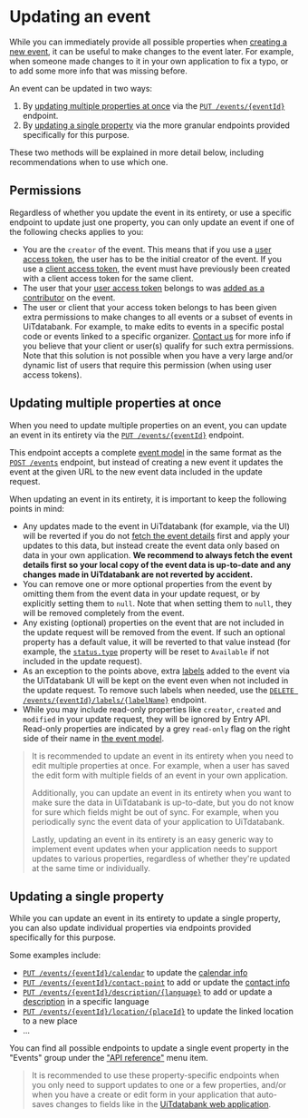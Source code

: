 # Updating an event

While you can immediately provide all possible properties when [creating a new event](./create.md), it can be useful to make changes to the event later. For example, when someone made changes to it in your own application to fix a typo, or to add some more info that was missing before.

An event can be updated in two ways:

1. By [updating multiple properties at once](#updating-multiple-properties-at-once) via the [`PUT /events/{eventId}`](/reference/entry.json/paths/~1events~1{eventId}/put) endpoint.
2. By [updating a single property](#updating-a-single-property) via the more granular endpoints provided specifically for this purpose.

These two methods will be explained in more detail below, including recommendations when to use which one.

## Permissions

Regardless of whether you update the event in its entirety, or use a specific endpoint to update just one property, you can only update an event if one of the following checks applies to you:

* You are the `creator` of the event. This means that if you use a [user access token](https://docs.publiq.be/docs/authentication/methods/user-access-token), the user has to be the initial creator of the event. If you use a [client access token](https://docs.publiq.be/docs/authentication/methods/client-access-token), the event must have previously been created with a client access token for the same client.
* The user that your [user access token](https://docs.publiq.be/docs/authentication/methods/user-access-token) belongs to was [added as a contributor](../shared/contributors.md) on the event.
* The user or client that your access token belongs to has been given extra permissions to make changes to all events or a subset of events in UiTdatabank. For example, to make edits to events in a specific postal code or events linked to a specific organizer. [Contact us](https://docs.publiq.be/#contact-us) for more info if you believe that your client or user(s) qualify for such extra permissions. Note that this solution is not possible when you have a very large and/or dynamic list of users that require this permission (when using user access tokens).

## Updating multiple properties at once

When you need to update multiple properties on an event, you can update an event in its entirety via the [`PUT /events/{eventId}`](/reference/entry.json/paths/~1events~1{eventId}/put) endpoint.

This endpoint accepts a complete [event model](../../../models/event-with-read-example.json) in the same format as the [`POST /events`](/reference/entry.json/paths/~1events/post) endpoint, but instead of creating a new event it updates the event at the given URL to the new event data included in the update request.

When updating an event in its entirety, it is important to keep the following points in mind:

* Any updates made to the event in UiTdatabank (for example, via the UI) will be reverted if you do not [fetch the event details](/reference/entry.json/paths/~1events~1{eventId}/get) first and apply your updates to this data, but instead create the event data only based on data in your own application. **We recommend to always fetch the event details first so your local copy of the event data is up-to-date and any changes made in UiTdatabank are not reverted by accident.**
* You can remove one or more optional properties from the event by omitting them from the event data in your update request, or by explicitly setting them to `null`. Note that when setting them to `null`, they will be removed completely from the event.
* Any existing (optional) properties on the event that are not included in the update request will be removed from the event. If such an optional property has a default value, it will be reverted to that value instead (for example, the [`status.type`](./status.md) property will be reset to `Available` if not included in the update request).
* As an exception to the points above, extra [labels](../shared/labels.md) added to the event via the UiTdatabank UI will be kept on the event even when not included in the update request. To remove such labels when needed, use the [`DELETE /events/{eventId}/labels/{labelName}`](/reference/entry.json/paths/~1events~1{eventId}~1labels~1{labelName}/delete) endpoint.
* While you may include read-only properties like `creator`, `created` and `modified` in your update request, they will be ignored by Entry API. Read-only properties are indicated by a grey `read-only` flag on the right side of their name in [the event model](../../../models/event-with-read-example.json).

<!-- theme: success -->

> It is recommended to update an event in its entirety when you need to edit multiple properties at once. For example, when a user has saved the edit form with multiple fields of an event in your own application.
>
> Additionally, you can update an event in its entirety when you want to make sure the data in UiTdatabank is up-to-date, but you do not know for sure which fields might be out of sync. For example, when you periodically sync the event data of your application to UiTdatabank.
>
> Lastly, updating an event in its entirety is an easy generic way to implement event updates when your application needs to support updates to various properties, regardless of whether they're updated at the same time or individually.

## Updating a single property

While you can update an event in its entirety to update a single property, you can also update individual properties via endpoints provided specifically for this purpose. 

Some examples include:

* [`PUT /events/{eventId}/calendar`](/reference/entry.json/paths/~1events~1{eventId}~1calendar/put) to update the [calendar info](../shared/calendar-info.md)
* [`PUT /events/{eventId}/contact-point`](/reference/entry.json/paths/~1events~1{eventId}~1contact-point/put) to add or update the [contact info](../shared/booking-and-contact-info.md)
* [`PUT /events/{eventId}/description/{language}`](/reference/entry.json/paths/~1events~1{eventId}~1description~1{language}/put) to add or update a [description](../shared/description.md) in a specific language
* [`PUT /events/{eventId}/location/{placeId}`](/reference/entry.json/paths/~1events~1{eventId}~1location~1{placeId}/put) to update the linked location to a new place
* ...

You can find all possible endpoints to update a single event property in the "Events" group under the ["API reference"](../../../reference/entry.json) menu item.

<!-- theme: success -->

> It is recommended to use these property-specific endpoints when you only need to support updates to one or a few properties, and/or when you have a create or edit form in your application that auto-saves changes to fields like in the [UiTdatabank web application](https://www.uitdatabank.be).
